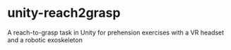 # unity-reach2grasp
A reach-to-grasp task in Unity for prehension exercises with a VR headset and a robotic exoskeleton

